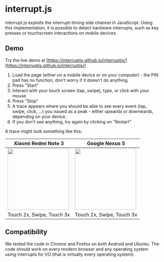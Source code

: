 # interrupt.js
 
interrupt.js exploits the interrupt-timing side channel in JavaScript. 
Using this implementation, it is possible to detect hardware interrupts, such as key presses or touchscreen interactions on mobile devices. 

## Demo

Try the live demo at [https://interruptjs.github.io/interruptjs/](https://interruptjs.github.io/interruptjs/) 

1. Load the page (either on a mobile device or on your computer) - the PIN pad has no function, don't worry if it doesn't do anything. 
2. Press "Start"
3. Interact with your touch screen (tap, swipe), type, or click with your mouse.
4. Press "Stop"
5. A trace appears where you should be able to see every event (tap, swipe, click, ...) you issued as a peak - either upwards or downwards, depending on your device. 
6. If you don't see anything, try again by clicking on "Restart"

A trace might look something like this:

| Xiaomi Redmi Note 3 | Google Nexus 5 |
|---------|---------|
| <img src="https://github.com/interruptjs/interruptjs/raw/master/screenshots/trace1.png" width="200"> | <img src="https://github.com/interruptjs/interruptjs/raw/master/screenshots/trace2.png" width="200"> |
| Touch 2x, Swipe, Touch 3x | Touch 2x, Swipe, Touch 3x  |

## Compatibility

We tested the code in Chrome and Firefox on both Android and Ubuntu. 
The code should work on every modern browser and any operating system using interrupts for I/O (that is virtually every operating system). 
